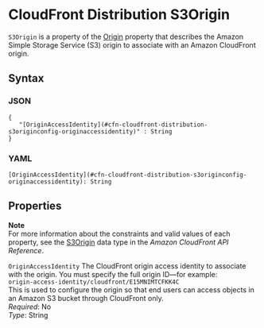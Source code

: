 # CloudFront Distribution S3Origin<a name="aws-properties-cloudfront-distribution-s3originconfig"></a>

`S3Origin` is a property of the [Origin](aws-properties-cloudfront-distribution-origin.md) property that describes the Amazon Simple Storage Service \(S3\) origin to associate with an Amazon CloudFront origin\.

## Syntax<a name="w4ab1c21c10c54c14c79b5"></a>

### JSON<a name="aws-properties-cloudfront-distribution-s3originconfig-syntax.json"></a>

```
{
   "[OriginAccessIdentity](#cfn-cloudfront-distribution-s3originconfig-originaccessidentity)" : String
}
```

### YAML<a name="aws-properties-cloudfront-distribution-s3originconfig-syntax.yaml"></a>

```
[OriginAccessIdentity](#cfn-cloudfront-distribution-s3originconfig-originaccessidentity): String
```

## Properties<a name="w4ab1c21c10c54c14c79b7"></a>

**Note**  
For more information about the constraints and valid values of each property, see the [S3Origin](https://docs.aws.amazon.com/cloudfront/latest/APIReference/API_S3Origin.html) data type in the *Amazon CloudFront API Reference*\.

`OriginAccessIdentity`  <a name="cfn-cloudfront-distribution-s3originconfig-originaccessidentity"></a>
The CloudFront origin access identity to associate with the origin\. You must specify the full origin ID—for example:  
`origin-access-identity/cloudfront/E15MNIMTCFKK4C`  
This is used to configure the origin so that end users can access objects in an Amazon S3 bucket through CloudFront only\.  
*Required*: No  
*Type*: String